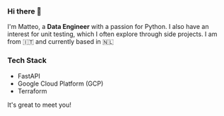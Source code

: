 ### Hi there 👋

I'm Matteo, a **Data Engineer** with a passion for Python. I also have an interest for unit testing, which I often explore through side projects. I am from 🇮🇹 and currently based in 🇳🇱

### Tech Stack

- FastAPI
- Google Cloud Platform (GCP)
- Terraform

It's great to meet you!

